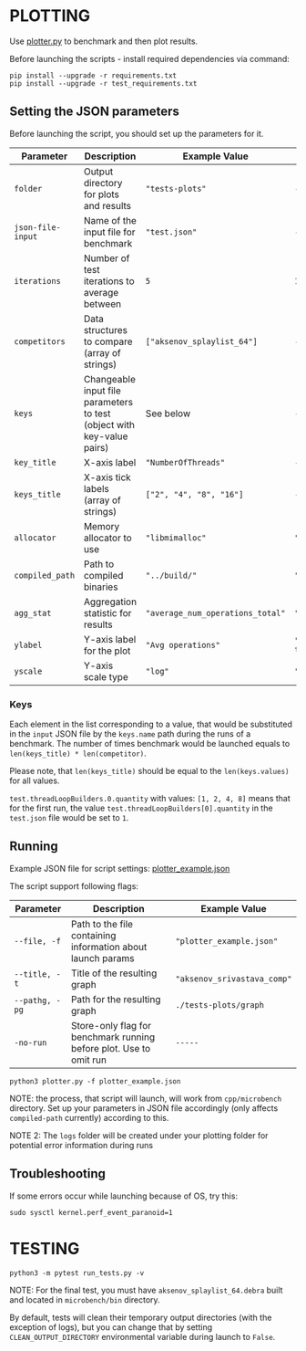 # PLOTTING

Use [plotter.py](plotting/plotter.py) to benchmark and then plot results.

Before launching the scripts - install required dependencies via command:

```shell
pip install --upgrade -r requirements.txt
pip install --upgrade -r test_requirements.txt
```

## Setting the JSON parameters

Before launching the script, you should set up the parameters for it. 

| Parameter | Description | Example Value | Default Value | Required |
|-----------|-------------|---------------|---------------|----------|
| `folder` | Output directory for plots and results | `"tests-plots"` | - | **Yes** |
| `json-file-input` | Name of the input file for benchmark | `"test.json"` | - | **Yes** |
| `iterations` | Number of test iterations to average between | `5` | `1` | No |
| `competitors` | Data structures to compare (array of strings) | `["aksenov_splaylist_64"]` | - | **Yes** |
| `keys` | Changeable input file parameters to test (object with key-value pairs) | See below | - | **Yes** |
| `key_title` | X-axis label | `"NumberOfThreads"` | - | **Yes** |
| `keys_title` | X-axis tick labels (array of strings) | `["2", "4", "8", "16"]` | - | **Yes** |
| `allocator` | Memory allocator to use | `"libmimalloc"` | `""` | No |
| `compiled_path` | Path to compiled binaries | `"../build/"` | `"./bin/"` | No |
| `agg_stat` | Aggregation statistic for results | `"average_num_operations_total"` | `"average_num_operations_total"` | No |
| `ylabel` | Y-axis label for the plot | `"Avg operations"` | `"Average number of operations total"` | No |
| `yscale` | Y-axis scale type | `"log"` | `"linear"` | No |



### Keys

Each element in the list corresponding to a value, that would be substituted in the `input` JSON file by the `keys.name` path during the runs of a benchmark. The number of times benchmark would be launched equals to `len(keys_title) * len(competitor)`. 

Please note, that `len(keys_title)` should be equal to the `len(keys.values)` for all values.

`test.threadLoopBuilders.0.quantity` with values: `[1, 2, 4, 8]` means that for the first run, the value `test.threadLoopBuilders[0].quantity` in the `test.json` file would be set to `1`.

## Running

Example JSON file for script settings: [plotter_example.json](plotting/plotter_example.json)

The script support following flags:

| Parameter            | Description                                                                      | Example Value                     |
|----------------------|----------------------------------------------------------------------------------|-----------------------------------|
| `--file, -f`         | Path to the file containing information about launch params                      | `"plotter_example.json"`          |        
| `--title, -t`        | Title of the resulting graph                                                     | `"aksenov_srivastava_comp"`       |
| `--pathg, -pg`       | Path for the resulting graph                                                     | `./tests-plots/graph`                               |        
| `-no-run`            | Store-only flag for benchmark running before plot. Use to omit run               | `-----`                           |

```shell
python3 plotter.py -f plotter_example.json
```

NOTE: the process, that script will launch, will work from `cpp/microbench` directory. Set up your parameters in JSON file accordingly (only affects `compiled-path` currently) according to this.

NOTE 2: The `logs` folder will be created under your plotting folder for potential error information during runs

## Troubleshooting

If some errors occur while launching because of OS, try this:

```shell
sudo sysctl kernel.perf_event_paranoid=1
```

# TESTING

```shell
python3 -m pytest run_tests.py -v
```

NOTE: For the final test, you must have `aksenov_splaylist_64.debra` built and located in `microbench/bin` directory.

By default, tests will clean their temporary output directories (with the exception of logs), but you can change that by setting `CLEAN_OUTPUT_DIRECTORY` environmental variable during launch to `False`.
